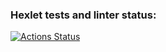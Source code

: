 ### Hexlet tests and linter status:
[![Actions Status](https://github.com/kazyamov/python-project-lvl1/workflows/hexlet-check/badge.svg)](https://github.com/kazyamov/python-project-lvl1/actions)
